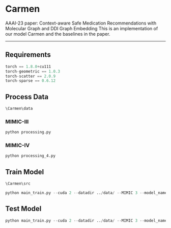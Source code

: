 # Carmen
AAAI-23 paper: Context-aware Safe Medication Recommendations with Molecular Graph and DDI Graph Embedding
This is an implementation of our model Carmen and the baselines in the paper. 
<hr>

## Requirements
```python
torch == 1.8.0+cu111
torch-geometric == 1.0.3
torch-scatter == 2.0.9
torch-sparse == 0.6.12
```

## Process Data
```python
\Carmen\data
```
### MIMIC-III
```python
python processing.py
```
### MIMIC-IV
```python
python processing_4.py
```

## Train Model
```python
\Carmen\src
```
```python
python main_train.py --cuda 2 --datadir ../data/ --MIMIC 3 --model_name Model_mimic3_DDIenc --encoder main --seed 312 --ddi_encoding --gnn_type gat --num_layer 10 --p_or_m minus
```

## Test Model
```python
python main_train.py --cuda 2 --datadir ../data/ --MIMIC 3 --model_name Model_mimic3_DDIenc --encoder main --seed 312 --ddi_encoding --gnn_type gat --num_layer 10 --p_or_m minus --Test --resume_path saved/Model_mimic3_DDIenc/best.model
```
